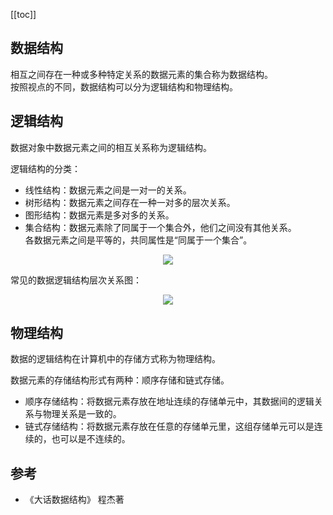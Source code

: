 [[toc]]
## 数据结构

相互之间存在一种或多种特定关系的数据元素的集合称为数据结构。  
按照视点的不同，数据结构可以分为逻辑结构和物理结构。

## 逻辑结构

数据对象中数据元素之间的相互关系称为逻辑结构。

逻辑结构的分类：
  - 线性结构：数据元素之间是一对一的关系。
  - 树形结构：数据元素之间存在一种一对多的层次关系。
  - 图形结构：数据元素是多对多的关系。
  - 集合结构：数据元素除了同属于一个集合外，他们之间没有其他关系。  
  各数据元素之间是平等的，共同属性是“同属于一个集合”。
  
<div align="center">
    <img src="https://vista-image.oss-cn-beijing.aliyuncs.com/datastructure/image/数据结构_4种基本机构关系图.png">
</div>

常见的数据逻辑结构层次关系图：

<div align="center">
    <img src="https://vista-image.oss-cn-beijing.aliyuncs.com/datastructure/image/数据结构_逻辑结构关系图.png">
</div>

## 物理结构
 数据的逻辑结构在计算机中的存储方式称为物理结构。
 
 数据元素的存储结构形式有两种：顺序存储和链式存储。  
   - 顺序存储结构：将数据元素存放在地址连续的存储单元中，其数据间的逻辑关系与物理关系是一致的。
   - 链式存储结构：将数据元素存放在任意的存储单元里，这组存储单元可以是连续的，也可以是不连续的。
   
 
## 参考
- 《大话数据结构》 程杰著